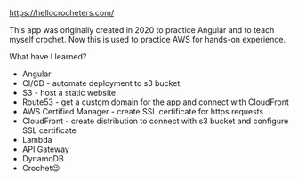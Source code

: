 https://hellocrocheters.com/

This app was originally created in 2020 to practice Angular and to teach myself crochet. 
Now this is used to practice AWS for hands-on experience.

What have I learned?
* Angular
* CI/CD - automate deployment to s3 bucket
* S3 - host a static website
* Route53 - get a custom domain for the app and connect with CloudFront
* AWS Certified Manager - create SSL certificate for https requests
* CloudFront - create distribution to connect with s3 bucket and configure SSL certificate
* Lambda
* API Gateway
* DynamoDB
* Crochet😉


